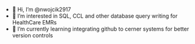 - 👋 Hi, I’m @nwojcik2917
- 👀 I’m interested in SQL, CCL and other database query writing for HealthCare EMRs
- 🌱 I’m currently learning integrating github to cerner systems for better version controls
<!--- - 💞️ I’m looking to collaborate on 
- 📫 How to reach me ...
--->

<!---
nwojcik2917/nwojcik2917 is a ✨ special ✨ repository because its `README.md` (this file) appears on your GitHub profile.
You can click the Preview link to take a look at your changes.
--->
